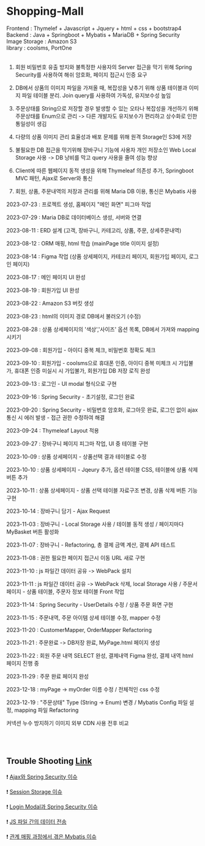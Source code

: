 ﻿# Shopping-Mall

Frontend : Thymelef + Javascript + Jquery + html + css + bootstrap4 <Br>
Backend : Java + Springboot + Mybatis + MariaDB + Spring Security <br>
Image Storage : Amazon S3 <br>
library : coolsms, PortOne <br><Br>

1. 회원 비밀번호 유출 방지와 불특정한 사용자의 Server 접근을 막기 위해 Spring Security를 사용하여 해쉬 암호화, 페이지 접근시 인증 요구<br>
2. DB에서 상품의 이미지 파일을 가져올 때, 복잡성을 낮추기 위해 상품 테이블과 이미지 파일 테이블 분리. Join query를 사용하여 가독성, 유지보수성 높임<br>
3. 주문상태를 String으로 저장할 경우 발생할 수 있는 오타나 복잡성을 개선하기 위해 주문상태를 Enum으로 관리 -> 다른 개발자도 유지보수가 편리하고 상수화로 인한 통일성이 생김<Br>
4. 다량의 상품 이미지 관리 효율성과 배포 문제를 위해 원격 Storage인 S3에 저장 <br>
6. 불필요한 DB 접근을 막기위해 장바구니 기능에 사용자 개인 저장소인 Web Local Storage 사용 -> DB 낭비를 막고 query 사용을 줄여 성능 향상 <br>

2. Client에 따른 웹페이지 동적 생성을 위해 Thymeleaf 의존성 추가, Springboot MVC 패턴, Ajax로 Server와 통신 <br>
1. 회원, 상품, 주문내역의 저장과 관리를 위해 Maria DB 이용, 통신은 Mybatis 사용 <br>

2023-07-23 : 프로젝트 생성, 홈페이지 "메인 화면" 피그마 작업

2023-07-29 : Maria DB로 데이터베이스 생성, 서버와 연결

2023-08-11 : ERD 설계 (고객, 장바구니, 카테고리, 상품, 주문, 상세주문내역)

2023-08-12 : ORM 매핑, html 학습 (mainPage title 이미지 설정)

2023-08-14 : Figma 작업 (상품 상세페이지, 카테코리 페이지, 회원가입 페이지, 로그인 페이지)

2023-08-17 : 메인 페이지 UI 완성

2023-08-19 :  회원가입 UI 완성

2023-08-22 : Amazon S3 버킷 생성

2023-08-23 : html의 이미지 경로 DB에서 불러오기 (수정)

2023-08-28 : 상품 상세페이지의 '색상','사이즈' 옵션 목록, DB에서 가져와 mapping 시키기

2023-09-08 : 회원가입 - 아이디 중복 체크, 비밀번호 정확도 체크

2023-09-10 : 회원가입 - coolsms으로 휴대폰 인증, 아이디 중복 미체크 시 가입불가, 휴대폰 인증 미실시 시 가입불가, 회원가입 DB 저장 로직 완성

2023-09-13 : 로그인 - UI modal 형식으로 구현

2023-09-16 : Spring Security - 초기설정, 로그인 완료

2023-09-20 : Spring Security - 비밀번호 암호화, 로그아웃 완료, 로그인 없이 ajax 통신 시 에러 발생 - 접근 권한 수정하여 해결

2023-09-24 : Thymeleaf Layout 적용

2023-09-27 : 장바구니 페이지 피그마 작업, UI 중 테이블 구현

2023-10-09 : 상품 상세페이지 - 상품선택 결과 테이블로 수정

2023-10-10 : 상품 상세페이지 - Jqeury 추가, 옵션 테이블 CSS, 테이블에 상품 삭제 버튼 추가

2023-10-11 : 상품 상세페이지 - 상품 선택 테이블 자료구조 변경, 상품 삭제 버튼 기능 구현

2023-10-14 : 장바구니 담기 - Ajax Request

2023-11-03 : 장바구니 - Local Storage 사용 / 테이블 동적 생성 / 페이지마다 MyBasket 버튼 활성화

2023-11-07 : 장바구니 - Refactoring, 총 결제 금액 계산, 결제 API 테스트

2023-11-08 : 권한 필요한 페이지 접근시 이동 URL 새로 구현

2023-11-10 : js 파일간 데이터 공유 -> WebPack 설치

2023-11-11 : js 파일간 데이터 공유 -> WebPack 삭제, local Storage 사용   /   주문서 페이지 - 상품 테이블, 주문자 정보 테이블 Front 작업

2023-11-14 : Spring Security - UserDetails 수정 / 상품 주문 화면 구현

2023-11-15 : 주문내역, 주문 아이템 상세 테이블 수정, mapper 수정

2023-11-20 : CustomerMapper, OrderMapper Refactoring

2023-11-21 : 주문완료 -> DB저장 완료, MyPage.html 페이지 생성

2023-11-22 : 회원 주문 내역 SELECT 완성, 결제내역 Figma 완성, 결제 내역 html 페이지 진행 중

2023-11-29 : 주문 완료 페이지 완성

2023-12-18 : myPage -> myOrder 이름 수정  /  전체적인 css 수정

2023-12-19 : "주문상태" Type (String -> Enum) 변경 / Mybatis Config 파일 설정, mapping 파일 Refactoring

커넥션 누수 방지하기
이미지 외부 CDN 사용 전후 비교

<br><br>

## Trouble Shooting [Link](https://sky-pail-416.notion.site/Trouble-Shooting-f4dfed6ea5e74e429cf9a77326927e49?pvs=4)

❗ [Ajax와 Spring Security 이슈](https://sky-pail-416.notion.site/Ajax-Spring-Security-8223e0b6bd4943bda85787aa805d6aa9?pvs=4)

❗ [Session Storage 이슈](https://sky-pail-416.notion.site/Session-Storage-22f01785b0a0492b9fe5eb7915b0dfcf?pvs=4)

❗ [Login Modal과 Spring Security 이슈](https://sky-pail-416.notion.site/Login-Modal-Spring-Security-3fa1959914744b13877e7b0866d32b6d?pvs=4)

❗ [JS 파일 간의 데이터 전송](https://sky-pail-416.notion.site/JS-1fe7e289d1e04780a0a1d964527b2d13?pvs=4)

❗ [관계 매핑 과정에서 겪은 Mybatis 이슈](https://sky-pail-416.notion.site/Mybatis-59c011c4c6454de4ac79ed46b8e202d6?pvs=4)
